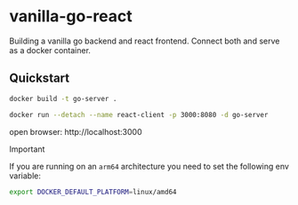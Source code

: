 # vanilla-go-react
Building a vanilla go backend and react frontend. Connect both and serve as a docker container.

## Quickstart
```sh
docker build -t go-server .
```

```sh
docker run --detach --name react-client -p 3000:8080 -d go-server
```

open browser: http://localhost:3000

> [!IMPORTANT]
> If you are running on an `arm64` architecture you need to set the following env variable:
> ```sh
> export DOCKER_DEFAULT_PLATFORM=linux/amd64
> ```
